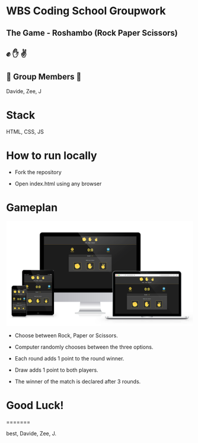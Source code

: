 # WBS Coding School Groupwork
## The Game - Roshambo (Rock Paper Scissors) 
## :fist: :hand: :v:

## :tada: Group Members :beer:
Davide, Zee, J


# Stack

HTML, CSS, JS

# How to run locally

* Fork the repository

* Open index.html using any browser

# Gameplan
<img src="./roshambo.png" width="800">

* Choose between Rock, Paper or Scissors.

* Computer randomly chooses between the three options.

* Each round adds 1 point to the round winner.

* Draw adds 1 point to both players.

* The winner of the match is declared after 3 rounds.

# Good Luck!
=======

best,
Davide, Zee, J.


